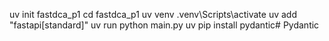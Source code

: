 uv init fastdca_p1
cd fastdca_p1
uv venv
.venv\Scripts\activate
uv add "fastapi[standard]"
uv run python main.py
uv pip install pydantic#   P y d a n t i c  
 